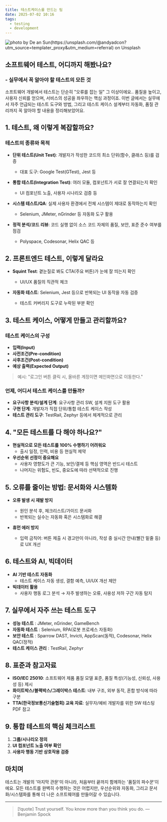 ```yaml
---
title: 테스트케이스를 만드는 팀
date: 2025-07-02 10:16
tags:
  - testing
  - development
---
```


![photo by De an Sun(https://unsplash.com/@andyadcon?utm_source=templater_proxy&utm_medium=referral) on Unsplash](https://images.unsplash.com/photo-1737031681066-b62b96323e9f?crop=entropy&cs=srgb&fm=jpg&ixid=M3w2NDU1OTF8MHwxfHJhbmRvbXx8fHx8fHx8fDE3NTE0MTkwMTJ8&ixlib=rb-4.1.0&q=85&w=800&h=460)

## 소프트웨어 테스트, 어디까지 해봤나요?

### - 실무에서 꼭 알아야 할 테스트의 모든 것

소프트웨어 개발에서 테스트는 단순히 "오류를 잡는 일" 그 이상이에요..
품질을 높이고, 사용자 신뢰를 얻으며, 서비스의 성공을 좌우하는 핵심 과정이죠.
이번 글에서는 실무에서 자주 언급되는 테스트 도구와 방법, 그리고 테스트 케이스 설계부터 자동화, 품질 관리까지 꼭 알아야 할 내용을 정리해보았어요.

## 1. 테스트, 왜 이렇게 복잡할까요?

### 테스트의 종류와 목적

- **단위 테스트(Unit Test)**: 개발자가 작성한 코드의 최소 단위(함수, 클래스 등)를 검증

  - 대표 도구: Google Test(GTest), Jest 등

- **통합 테스트(Integration Test)**: 여러 모듈, 컴포넌트가 서로 잘 연결되는지 확인

  - UI 컴포넌트 노출, 사용자 시나리오 검증 등

- **시스템 테스트/QA**: 실제 사용자 환경에서 전체 시스템이 제대로 동작하는지 확인

  - Selenium, JMeter, nGrinder 등 자동화 도구 활용

- **정적 분석/코드 리뷰**: 코드 실행 없이 소스 코드 자체의 품질, 보안, 표준 준수 여부를 점검
  - Polyspace, Codesonar, Helix QAC 등

## 2. 프론트엔드 테스트, 이렇게 달라요

- **Squint Test**: 곁눈질로 봐도 CTA(주요 버튼)가 눈에 잘 띄는지 확인

  - UI/UX 품질의 직관적 체크

- **자동화 테스트**: Selenium, Jest 등으로 반복되는 UI 동작을 자동 검증
  - 테스트 커버리지 도구로 누락된 부분 확인

## 3. 테스트 케이스, 어떻게 만들고 관리할까요?

### 테스트 케이스의 구성

- **입력(Input)**
- **사전조건(Pre-condition)**
- **사후조건(Post-condition)**
- **예상 출력(Expected Output)**

> 예시:
> "로그인 버튼 클릭 시, 올바른 계정이면 메인화면으로 이동한다."

### 언제, 어디서 테스트 케이스를 만들까?

- **요구사항 분석/설계 단계**: 요구사항 관리 SW, 설계 지원 도구 활용
- **구현 단계**: 개발자가 직접 단위/통합 테스트 케이스 작성
- **테스트 관리 도구**: TestRail, Zephyr 등에서 체계적으로 관리

## 4. "모든 테스트를 다 해야 하나요?"

- **현실적으로 모든 테스트를 100% 수행하기 어려워요**
  - 출시 일정, 인력, 비용 등 현실적 제약
- **우선순위 선정이 중요해요**
  - 사용자 영향도가 큰 기능, 보안/결제 등 핵심 영역은 반드시 테스트
  - 나머지는 위험도, 빈도, 중요도에 따라 선택적으로 진행

## 5. 오류를 줄이는 방법: 문서화와 시스템화

- **오류 발생 시 재발 방지**

  - 원인 분석 후, 체크리스트/가이드 문서화
  - 반복되는 실수는 자동화 혹은 시스템화로 해결

- **휴먼 에러 방지**
  - 입력 금칙어: 버튼 제출 시 경고만이 아니라, 작성 중 실시간 안내(빨간 밑줄 등)로 UX 개선

## 6. 테스트와 AI, 빅데이터

- **AI 기반 테스트 자동화**
  - 테스트 케이스 자동 생성, 결함 예측, UI/UX 개선 제안
- **빅데이터 활용**
  - 사용자 행동 로그 분석 → 자주 발생하는 오류, 사용성 저하 구간 자동 탐지

## 7. 실무에서 자주 쓰는 테스트 도구

- **성능 테스트** : JMeter, nGrinder, GameBench
- **자동화 테스트** : Selenium, RPA(로봇 프로세스 자동화)
- **보안 테스트** : Sparrow DAST, Invicti, AppScan(동적), Codesonar, Helix QAC(정적)
- **테스트 케이스 관리** : TestRail, Zephyr

## 8. 표준과 참고자료

- **ISO/IEC 25010**: 소프트웨어 제품 품질 모델 표준, 품질 특성(기능성, 신뢰성, 사용성 등) 제시
- **화이트박스/블랙박스/그레이박스 테스트**: 내부 구조, 외부 동작, 혼합 방식에 따라 구분
- **TTA(한국정보통신기술협회) 교육 자료**: 실무자/예비 개발자를 위한 SW 테스팅 PDF 참고

## 9. 통합 테스트의 핵심 체크리스트

1. **그룹/시나리오 정의**
2. **UI 컴포넌트 노출 여부 확인**
3. **사용자 행동 기반 상호작용 검증**

## 마치며

테스트는 개발의 '마지막 관문'이 아니라, 처음부터 끝까지 함께하는 '품질의 파수꾼'이에요.
모든 테스트를 완벽히 수행하는 것은 어렵지만, 우선순위와 자동화, 그리고 문서화/시스템화를 통해 더 나은 소프트웨어를 만들어갈 수 있습니다.

---

> [!quote] Trust yourself. You know more than you think you do.
> — Benjamin Spock
